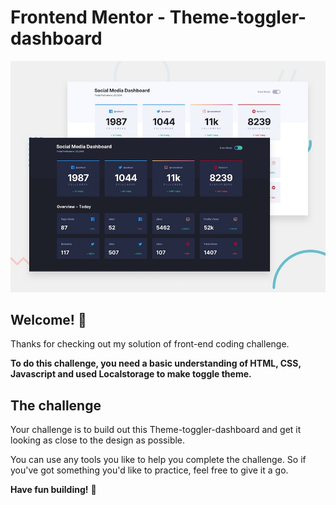 # Frontend Mentor - Theme-toggler-dashboard

![Design preview for the Theme-toggler-dashboard coding challenge](./design/desktop-preview.jpg)

## Welcome! 👋

Thanks for checking out my solution of front-end coding challenge.

**To do this challenge, you need a basic understanding of HTML, CSS, Javascript and used Localstorage to make toggle theme.**

## The challenge

Your challenge is to build out this Theme-toggler-dashboard and get it looking as close to the design as possible.

You can use any tools you like to help you complete the challenge. So if you've got something you'd like to practice, feel free to give it a go.

**Have fun building!** 🚀
